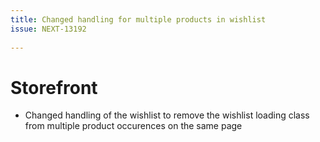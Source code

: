 ```yaml
---
title: Changed handling for multiple products in wishlist
issue: NEXT-13192
 
---
```

# Storefront
*  Changed handling of the wishlist to remove the wishlist loading class from multiple product occurences on the same page
